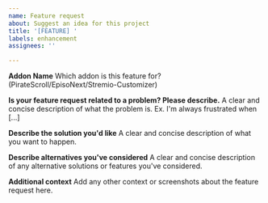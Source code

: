 ```yaml
---
name: Feature request
about: Suggest an idea for this project
title: '[FEATURE] '
labels: enhancement
assignees: ''

---
```


**Addon Name**
Which addon is this feature for? (PirateScroll/EpisoNext/Stremio-Customizer)

**Is your feature request related to a problem? Please describe.**
A clear and concise description of what the problem is. Ex. I'm always frustrated when [...]

**Describe the solution you'd like**
A clear and concise description of what you want to happen.

**Describe alternatives you've considered**
A clear and concise description of any alternative solutions or features you've considered.

**Additional context**
Add any other context or screenshots about the feature request here. 